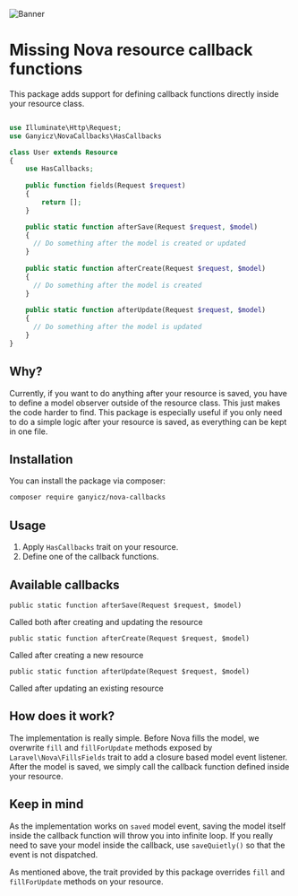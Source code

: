 ![Banner](https://banners.beyondco.de/Nova%20callback%20functions.png?theme=light&packageManager=composer+require&packageName=ganyicz%2Fnova-callbacks&pattern=charlieBrown&style=style_1&description=Define+after-save+callbacks+directly+inside+your+Nova+Resource.&md=1&showWatermark=0&fontSize=100px&images=reply)

# Missing Nova resource callback functions

This package adds support for defining callback functions directly inside your resource class.

```php

use Illuminate\Http\Request;
use Ganyicz\NovaCallbacks\HasCallbacks

class User extends Resource
{
    use HasCallbacks;
    
    public function fields(Request $request)
    {
        return [];
    }

    public static function afterSave(Request $request, $model)
    {
      // Do something after the model is created or updated
    }
    
    public static function afterCreate(Request $request, $model)
    {
      // Do something after the model is created
    }
    
    public static function afterUpdate(Request $request, $model)
    {
      // Do something after the model is updated
    }
}
```

## Why?

Currently, if you want to do anything after your resource is saved, you have to define a model observer outside of the resource class. This just makes the code harder to find. This package is especially useful if you only need to do a simple logic after your resource is saved, as everything can be kept in one file.

## Installation

You can install the package via composer:

```bash
composer require ganyicz/nova-callbacks
```

## Usage

1. Apply `HasCallbacks` trait on your resource. 
2. Define one of the callback functions.

## Available callbacks

`public static function afterSave(Request $request, $model)`

Called both after creating and updating the resource

`public static function afterCreate(Request $request, $model)`

Called after creating a new resource

`public static function afterUpdate(Request $request, $model)`

Called after updating an existing resource

## How does it work?

The implementation is really simple. 
Before Nova fills the model, we overwrite `fill` and `fillForUpdate` methods exposed by `Laravel\Nova\FillsFields` trait to add a closure based model event listener. After the model is saved, we simply call the callback function defined inside your resource.

## Keep in mind

As the implementation works on `saved` model event, saving the model itself inside the callback function will throw you into infinite loop. If you really need to save your model inside the callback, use `saveQuietly()` so that the event is not dispatched.

As mentioned above, the trait provided by this package overrides `fill` and `fillForUpdate` methods on your resource.
